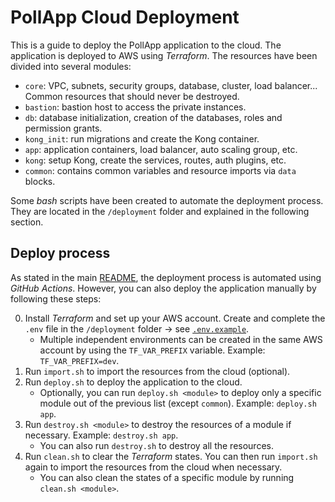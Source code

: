 # PollApp Cloud Deployment

This is a guide to deploy the PollApp application to the cloud. The application is deployed to AWS using *Terraform*. The resources have been divided into several modules:

- `core`: VPC, subnets, security groups, database, cluster, load balancer... Common resources that should never be destroyed.
- `bastion`: bastion host to access the private instances.
- `db`: database initialization, creation of the databases, roles and permission grants.
- `kong_init`: run migrations and create the Kong container.
- `app`: application containers, load balancer, auto scaling group, etc.
- `kong`: setup Kong, create the services, routes, auth plugins, etc.
- `common`: contains common variables and resource imports via `data` blocks.

Some *bash* scripts have been created to automate the deployment process. They are located in the `/deployment` folder and explained in the following section.

## Deploy process

As stated in the main [README](../README.md), the deployment process is automated using *GitHub Actions*. However, you can also deploy the application manually by following these steps:

0. Install *Terraform* and set up your AWS account. Create and complete the `.env` file in the `/deployment` folder → see [`.env.example`](.env.example).
    - Multiple independent environments can be created in the same AWS account by using the `TF_VAR_PREFIX` variable. Example: `TF_VAR_PREFIX=dev`. 
1. Run `import.sh` to import the resources from the cloud (optional).
2. Run `deploy.sh` to deploy the application to the cloud.
    - Optionally, you can run `deploy.sh <module>` to deploy only a specific module out of the previous list (except `common`). Example: `deploy.sh app`.
3. Run `destroy.sh <module>` to destroy the resources of a module if necessary. Example: `destroy.sh app`.
    - You can also run `destroy.sh` to destroy all the resources.
4. Run `clean.sh` to clear the *Terraform* states. You can then run `import.sh` again to import the resources from the cloud when necessary.
    - You can also clean the states of a specific module by running `clean.sh <module>`.
